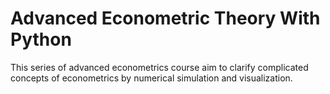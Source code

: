 # Advanced Econometric Theory With Python
This series of advanced econometrics course aim to clarify complicated concepts of econometrics by numerical simulation and visualization. 
